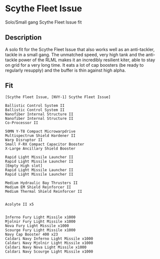 # Scythe Fleet Issue

Solo/Small gang Scythe Fleet Issue fit


## Description

A solo fit for the Scythe Fleet Issue that also works well as an anti-tackler,
tackle in a small gang. The unmatched speed, very high tank and the anti-tackle
power of the RLML makes it an incredibly resilient kiter, able to stay
on grid for a very long time. It eats a lot of cap boosters  (be ready to
regularly resupply) and the buffer is thin against high alpha.

## Fit

```
[Scythe Fleet Issue, [NVY-1] Scythe Fleet Issue]

Ballistic Control System II
Ballistic Control System II
Nanofiber Internal Structure II
Nanofiber Internal Structure II
Co-Processor II

50MN Y-T8 Compact Microwarpdrive
Multispectrum Shield Hardener II
Warp Disruptor II
Small F-RX Compact Capacitor Booster
X-Large Ancillary Shield Booster

Rapid Light Missile Launcher II
Rapid Light Missile Launcher II
[Empty High slot]
Rapid Light Missile Launcher II
Rapid Light Missile Launcher II

Medium Hydraulic Bay Thrusters II
Medium EM Shield Reinforcer II
Medium Thermal Shield Reinforcer II


Acolyte II x5


Inferno Fury Light Missile x1000
Mjolnir Fury Light Missile x1000
Nova Fury Light Missile x1000
Scourge Fury Light Missile x1000
Navy Cap Booster 400 x23
Caldari Navy Inferno Light Missile x1000
Caldari Navy Mjolnir Light Missile x1000
Caldari Navy Nova Light Missile x1000
Caldari Navy Scourge Light Missile x1000
```
